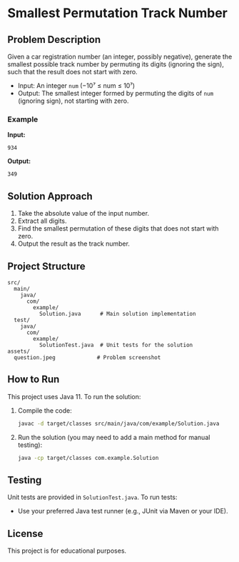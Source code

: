 # Smallest Permutation Track Number

## Problem Description

Given a car registration number (an integer, possibly negative), generate the smallest possible track number by permuting its digits (ignoring the sign), such that the result does not start with zero.

- Input: An integer `num` (−10⁷ ≤ num ≤ 10⁷)
- Output: The smallest integer formed by permuting the digits of `num` (ignoring sign), not starting with zero.

### Example

**Input:**
```
934
```
**Output:**
```
349
```

## Solution Approach

1. Take the absolute value of the input number.
2. Extract all digits.
3. Find the smallest permutation of these digits that does not start with zero.
4. Output the result as the track number.

## Project Structure

```
src/
  main/
    java/
      com/
        example/
          Solution.java      # Main solution implementation
  test/
    java/
      com/
        example/
          SolutionTest.java  # Unit tests for the solution
assets/
  question.jpeg             # Problem screenshot
```

## How to Run

This project uses Java 11. To run the solution:

1. Compile the code:
   ```sh
   javac -d target/classes src/main/java/com/example/Solution.java
   ```
2. Run the solution (you may need to add a main method for manual testing):
   ```sh
   java -cp target/classes com.example.Solution
   ```

## Testing

Unit tests are provided in `SolutionTest.java`. To run tests:

- Use your preferred Java test runner (e.g., JUnit via Maven or your IDE).

## License

This project is for educational purposes.
